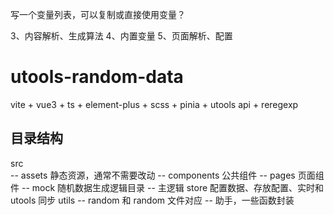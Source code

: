 <!-- TODO -->



写一个变量列表，可以复制或直接使用变量？

3、内容解析、生成算法
4、内置变量
5、页面解析、配置

# utools-random-data

vite + vue3 + ts + element-plus + scss + pinia + utools api + reregexp

## 目录结构

src  
-- assets 静态资源，通常不需要改动
-- components 公共组件
-- pages 页面组件
-- mock 随机数据生成逻辑目录
-- 主逻辑
store 配置数据、存放配置、实时和 utools 同步
utils
-- random 和 random 文件对应
-- 助手，一些函数封装
